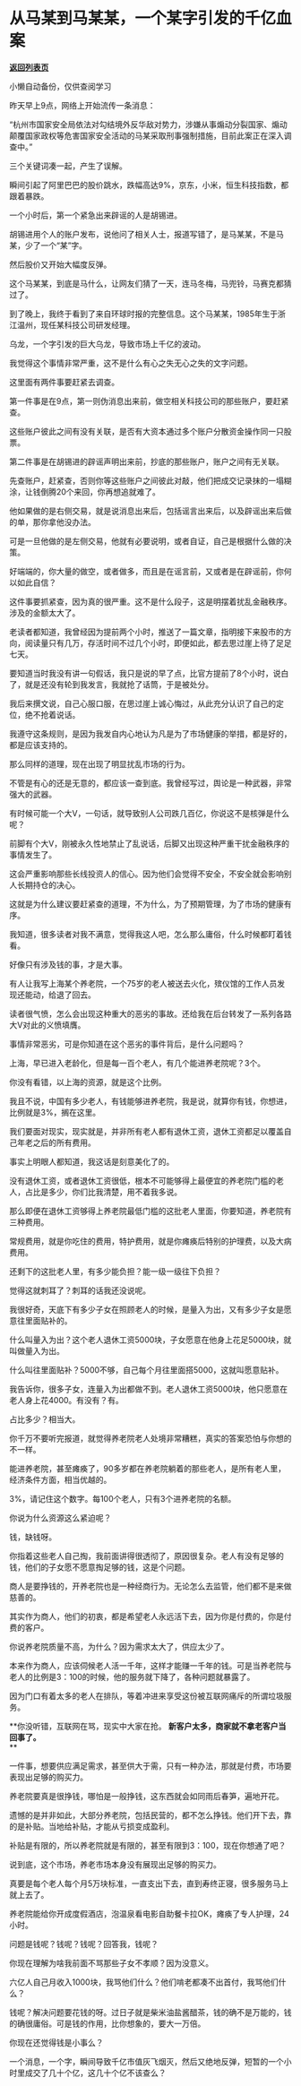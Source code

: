 # 从马某到马某某，一个某字引发的千亿血案

[**返回列表页**](/gzh/记忆承载3)

小懒自动备份，仅供查阅学习

昨天早上9点，网络上开始流传一条消息：

  

“杭州市国家安全局依法对勾结境外反华敌对势力，涉嫌从事煽动分裂国家、煽动颠覆国家政权等危害国家安全活动的马某采取刑事强制措施，目前此案正在深入调查中。”

  

三个关键词凑一起，产生了误解。

  

瞬间引起了阿里巴巴的股价跳水，跌幅高达9%，京东，小米，恒生科技指数，都跟着暴跌。  

  

一个小时后，第一个紧急出来辟谣的人是胡锡进。  

  

胡锡进用个人的账户发布，说他问了相关人士，报道写错了，是马某某，不是马某，少了一个“某”字。  

  

然后股价又开始大幅度反弹。  

  

这个马某某，到底是马什么，让网友们猜了一天，连马冬梅，马兜铃，马赛克都猜过了。

  

到了晚上，我终于看到了来自环球时报的完整信息。这个马某某，1985年生于浙江温州，现任某科技公司研发经理。

  

乌龙，一个字引发的巨大乌龙，导致市场上千亿的波动。

  

我觉得这个事情非常严重，这不是什么有心之失无心之失的文字问题。  

  

这里面有两件事要赶紧去调查。  

  

第一件事是在9点，第一则伪消息出来前，做空相关科技公司的那些账户，要赶紧查。  

  

这些账户彼此之间有没有关联，是否有大资本通过多个账户分散资金操作同一只股票。  

  

第二件事是在胡锡进的辟谣声明出来前，抄底的那些账户，账户之间有无关联。  

  

先查账户，赶紧查，否则你等这些账户之间彼此对敲，他们把成交记录抹的一塌糊涂，让钱倒腾20个来回，你再想追就难了。  

  

他如果做的是右侧交易，就是说消息出来后，包括谣言出来后，以及辟谣出来后做的单，那你拿他没办法。  

  

可是一旦他做的是左侧交易，他就有必要说明，或者自证，自己是根据什么做的决策。

  

好端端的，你大量的做空，或者做多，而且是在谣言前，又或者是在辟谣前，你何以如此自信？  

  

这件事要抓紧查，因为真的很严重。这不是什么段子，这是明摆着扰乱金融秩序。涉及的金额太大了。

  

老读者都知道，我曾经因为提前两个小时，推送了一篇文章，指明接下来股市的方向，阅读量只有几万，存活时间不过几个小时，即便如此，都去思过崖上待了足足七天。

  

要知道当时我没有讲一句假话，我只是说的早了点，比官方提前了8个小时，说白了，就是还没有轮到我发言，我就抢了话筒，于是被处分。

  

我后来撰文说，自己心服口服，在思过崖上诚心悔过，从此充分认识了自己的定位，绝不抢着说话。

  

我遵守这条规则，是因为我发自内心地认为凡是为了市场健康的举措，都是好的，都是应该支持的。  

  

那么同样的道理，现在出现了明显扰乱市场的行为。  

  

不管是有心的还是无意的，都应该一查到底。我曾经写过，舆论是一种武器，非常强大的武器。  

  

有时候可能一个大V，一句话，就导致别人公司跌几百亿，你说这不是核弹是什么呢？

  

前脚有个大V，刚被永久性地禁止了乱说话，后脚又出现这种严重干扰金融秩序的事情发生了。

  

这会严重影响那些长线投资人的信心。因为他们会觉得不安全，不安全就会影响别人长期持仓的决心。

  

这就是为什么建议要赶紧查的道理，不为什么，为了预期管理，为了市场的健康有序。

  

我知道，很多读者对我不满意，觉得我这人吧，怎么那么庸俗，什么时候都盯着钱看。

  

好像只有涉及钱的事，才是大事。

  

有人让我写上海某个养老院，一个75岁的老人被送去火化，殡仪馆的工作人员发现还能动，给退了回去。  

  

读者很气愤，怎么会出现这种重大的恶劣的事故。还给我在后台转发了一系列各路大V对此的义愤填膺。  

  

事情非常恶劣，可是你知道在这个恶劣的事件背后，是什么问题吗？  

  

上海，早已进入老龄化，但是每一百个老人，有几个能进养老院呢？3个。

  

你没有看错，以上海的资源，就是这个比例。

  

我且不说，中国有多少老人，有钱能够进养老院，我是说，就算你有钱，你想进，比例就是3%，搁在这里。  

  

我们要面对现实，现实就是，并非所有老人都有退休工资，退休工资都足以覆盖自己年老之后的所有费用。

  

事实上明眼人都知道，我这话是刻意美化了的。  

  

没有退休工资，或者退休工资很低，根本不可能够得上最便宜的养老院门槛的老人，占比是多少，你们比我清楚，用不着我多说。

  

那么即便在退休工资够得上养老院最低门槛的这批老人里面，你要知道，养老院有三种费用。  

  

常规费用，就是你吃住的费用，特护费用，就是你瘫痪后特别的护理费，以及大病费用。

  

还剩下的这批老人里，有多少能负担？能一级一级往下负担？

  

觉得这就刺耳了？刺耳的话我还没说呢。

  

我很好奇，天底下有多少子女在照顾老人的时候，是量入为出，又有多少子女是愿意往里面贴补的。

  

什么叫量入为出？这个老人退休工资5000块，子女愿意在他身上花足5000块，就叫做量入为出。  

  

什么叫往里面贴补？5000不够，自己每个月往里面搭5000，这就叫愿意贴补。  

  

我告诉你，很多子女，连量入为出都做不到。老人退休工资5000块，他只愿意在老人身上花4000。有没有？有。  

  

占比多少？相当大。

  

你千万不要听完报道，就觉得养老院老人处境非常糟糕，真实的答案恐怕与你想的不一样。  

  

能进养老院，甚至瘫痪了，90多岁都在养老院躺着的那些老人，是所有老人里，经济条件方面，相当优越的。  

  

3%，请记住这个数字。每100个老人，只有3个进养老院的名额。  

  

你说为什么资源这么紧迫呢？  

  

钱，缺钱呀。

  

你指着这些老人自己掏，我前面讲得很透彻了，原因很复杂。老人有没有足够的钱，他们的子女愿不愿意掏足够的钱，这是个问题。  

  

商人是要挣钱的，开养老院也是一种经商行为。无论怎么去监管，他们都不是来做慈善的。

  

其实作为商人，他们的初衷，都是希望老人永远活下去，因为你是付费的，你是付费的客户。  

  

你说养老院质量不高，为什么？因为需求太大了，供应太少了。  

  

本来作为商人，应该伺候老人活一千年，这样才能赚一千年的钱。可是当养老院与老人的比例是3：100的时候，他的服务就下降了，各种问题就暴露了。

  

因为门口有着太多的老人在排队，等着冲进来享受这份被互联网痛斥的所谓垃圾服务。

  

 **你没听错，互联网在骂，现实中大家在抢。 **新客户太多，商家就不拿老客户当回事了。**  
**

  

一件事，想要供应满足需求，甚至供大于需，只有一种办法，那就是付费，市场要表现出足够的购买力。  

  

养老院要真是很挣钱，哪怕是一般挣钱，这东西就会如同雨后春笋，遍地开花。  

  

遗憾的是并非如此，大部分养老院，包括民营的，都不怎么挣钱。他们开下去，靠的是补贴。当地给补贴，才能从亏损变成盈利。  

  

补贴是有限的，所以养老院就是有限的，甚至有限到3：100，现在你想通了吧？  

  

说到底，这个市场，养老市场本身没有展现出足够的购买力。  

  

真要是每个老人每个月5万块标准，一直支出下去，直到寿终正寝，很多服务马上就上去了。  

  

养老院能给你开成度假酒店，泡温泉看电影自助餐卡拉OK，瘫痪了专人护理，24小时。  

  

问题是钱呢？钱呢？钱呢？回答我，钱呢？

  

你现在理解为啥我前面不骂那些子女不孝顺？因为没意义。  

  

六亿人自己月收入1000块，我骂他们什么？他们啃老都凑不出首付，我骂他们什么？

  

钱呢？解决问题要花钱的呀。过日子就是柴米油盐酱醋茶，钱的确不是万能的，钱的确很庸俗。可是钱的作用，比你想象的，要大一万倍。

  

你现在还觉得钱是小事么？  

  

一个消息，一个字，瞬间导致千亿市值灰飞烟灭，然后又绝地反弹，短暂的一个小时里成交了几十个亿，这几十个亿不该查么？

